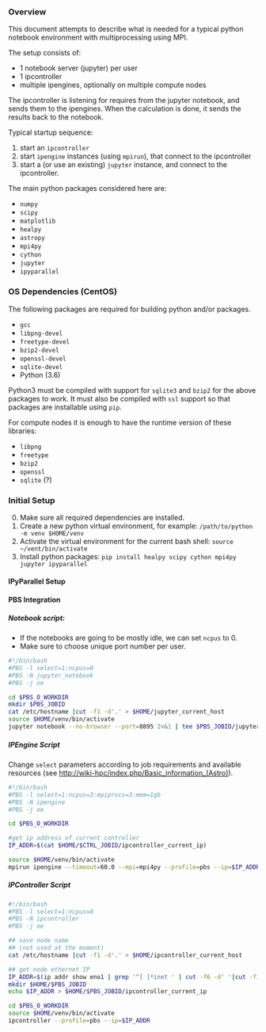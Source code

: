 ### Overview
This document attempts to describe what is needed for a typical python notebook environment with multiprocessing using MPI.

The setup consists of:
- 1 notebook server (jupyter) per user
- 1 ipcontroller
- multiple ipengines, optionally on multiple compute nodes

The ipcontroller is listening for requires from the jupyter notebook, and sends them to the ipengines.
When the calculation is done, it sends the results back to the notebook.

Typical startup sequence:

1. start an `ipcontroller`
2. start `ipengine` instances (using `mpirun`), that connect to the ipcontroller
3. start a (or use an existing) `jupyter` instance, and connect to the ipcontroller.


The main python packages considered here are:
- `numpy`
- `scipy`
- `matplotlib`
- `healpy`
- `astropy`
- `mpi4py`
- `cython`
- `jupyter`
- `ipyparallel`


### OS Dependencies (CentOS)
The following packages are required for building python and/or packages.
- `gcc`
- `libpng-devel`
- `freetype-devel`
- `bzip2-devel`
- `openssl-devel`
- `sqlite-devel`
- Python (3.6)

Python3 must be compiled with support for `sqlite3` and `bzip2` for the above packages to work.
It must also be compiled with `ssl` support so that packages are installable using `pip`.

For compute nodes it is enough to have the runtime version of these libraries:
- `libpng`
- `freetype`
- `bzip2`
- `openssl`
- `sqlite` (?)


### Initial Setup

0. Make sure all required dependencies are installed.
1. Create a new python virtual environment, for example:
  `/path/to/python -m venv $HOME/venv`
2. Activate the virtual environment for the current bash shell:
  `source ~/vent/bin/activate`
3. Install python packages:
  `pip install healpy scipy cython mpi4py jupyter ipyparallel`
  
#### IPyParallel Setup

#### PBS Integration

##### Notebook script:

* If the notebooks are going to be mostly idle, we can set `ncpus` to 0.
* Make sure to choose unique port number per user.

```bash
#!/bin/bash
#PBS -l select=1:ncpus=0
#PBS -N jupyter_notebook
#PBS -j oe

cd $PBS_O_WORKDIR
mkdir $PBS_JOBID
cat /etc/hostname |cut -f1 -d'.' > $HOME/jupyter_current_host
source $HOME/venv/bin/activate
jupyter notebook --no-browser --port=8895 2>&1 | tee $PBS_JOBID/jupyter_output
```

##### IPEngine Script

Change `select` parameters according to job requirements and available resources (see <http://wiki-hpc/index.php/Basic_information_(Astro)>).

```bash
#!/bin/bash
#PBS -l select=1:ncpus=3:mpiprocs=3:mem=1gb
#PBS -N ipengine
#PBS -j oe

cd $PBS_O_WORKDIR

#get ip address of current controller
IP_ADDR=$(cat $HOME/$CTRL_JOBID/ipcontroller_current_ip)

source $HOME/venv/bin/activate
mpirun ipengine --timeout=60.0 --mpi=mpi4py --profile=pbs --ip=$IP_ADDR
```

##### IPController Script

```bash
#!/bin/bash
#PBS -l select=1:ncpus=0
#PBS -N ipcontroller
#PBS -j oe

## save node name
## (not used at the moment)
cat /etc/hostname |cut -f1 -d'.' > $HOME/ipcontroller_current_host

## get node ethernet IP
IP_ADDR=$(ip addr show eno1 | grep '^[ ]*inet ' | cut -f6 -d' '|cut -f1 -d'/')
mkdir $HOME/$PBS_JOBID
echo $IP_ADDR > $HOME/$PBS_JOBID/ipcontroller_current_ip

cd $PBS_O_WORKDIR
source $HOME/venv/bin/activate
ipcontroller --profile=pbs --ip=$IP_ADDR
```
